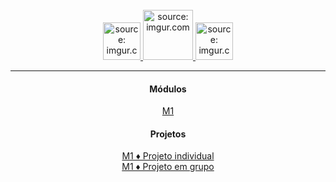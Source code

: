 <br>
<div align="center">
    <a href="#">    
        <img src="https://i.imgur.com/QSU2Ksh.png" title="source: imgur.com" 
        width="60px"/>
    </a>
    <a href="#">    
        <img src="https://i.imgur.com/Qx9OlTM.png" title="source: imgur.com" 
        width="80px"/>
    </a>
    <a href="#">
        <img src="https://i.imgur.com/75ZnyoP.png" title="source: imgur.com" 
        width="60px"/>
    </a>
</div>
<hr>
<div align="center">
    <h4>Módulos</h4>
    <a href="#" >M1</a><br>
    <h4>Projetos</h4>
    <a href="https://github.com/Resilia-por-Ebony/TurmaRD/tree/main/M1/Projeto-Individual" >M1 ♦ Projeto individual </a><br>
    <a href="#" >M1 ♦ Projeto em grupo</a>
</div>
<br /><br />
